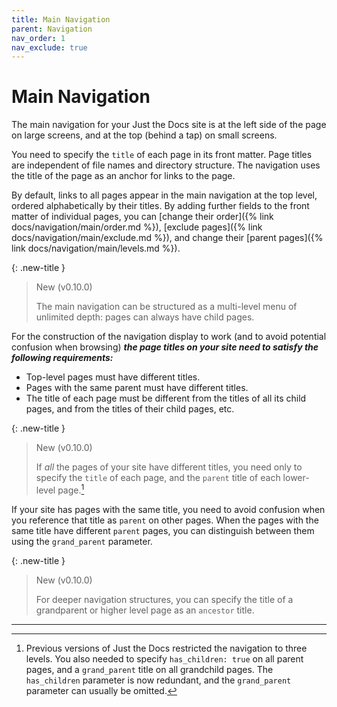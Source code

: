 ```yaml
---
title: Main Navigation
parent: Navigation
nav_order: 1
nav_exclude: true
---
```


# Main Navigation

The main navigation for your Just the Docs site is at the left side of the page on large screens, and at the top (behind a tap) on small screens.

You need to specify the `title` of each page in its front matter. Page titles are independent of file names and directory structure. The navigation uses the title of the page as an anchor for links to the page.

By default, links to all pages appear in the main navigation at the top level, ordered alphabetically by their titles. By adding further fields to the front matter of individual pages, you can [change their order]({% link docs/navigation/main/order.md %}), [exclude pages]({% link docs/navigation/main/exclude.md %}), and change their [parent pages]({% link docs/navigation/main/levels.md %}).

{: .new-title }

> New (v0.10.0)
>
> The main navigation can be structured as a multi-level menu of unlimited depth:
> pages can always have child pages.

For the construction of the navigation display to work (and to avoid potential confusion when browsing) **_the page titles on your site need to satisfy the following requirements:_**

- Top-level pages must have different titles.
- Pages with the same parent must have different titles.
- The title of each page must be different from the titles of all its child pages, and from the titles of their child pages, etc.

{: .new-title }

> New (v0.10.0)
>
> If _all_ the pages of your site have different titles, you need only to specify the `title` of each page, and the `parent` title of each lower-level page.[^1]

[^1]: Previous versions of Just the Docs restricted the navigation to three levels. You also needed to specify `has_children: true` on all parent pages, and a `grand_parent` title on all grandchild pages. The `has_children` parameter is now redundant, and the `grand_parent` parameter can usually be omitted.

If your site has pages with the same title, you need to avoid confusion when you reference that title as `parent` on other pages. When the pages with the same title have different `parent` pages, you can distinguish between them using the `grand_parent` parameter.

{: .new-title }

> New (v0.10.0)
>
> For deeper navigation structures, you can specify the title of a grandparent or higher level page as an `ancestor` title.

---
